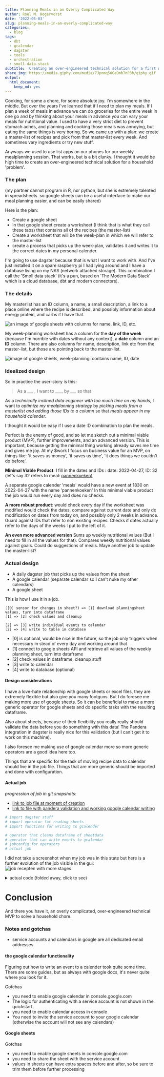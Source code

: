 ```yaml
---
title: Planning Meals in an Overly Complicated Way
author: Roel M. Hogervorst
date: '2022-05-03'
slug: planning-meals-in-an-overly-complicated-way
categories:
  - blog
tags:
  - dbt
  - gcalendar
  - dagster
  - tools
  - orchestration
  - smoll-data-stack
subtitle: 'Creating an over-engineered technical solution for a first world household issue'
share_img: https://media.giphy.com/media/7Jpnmq5OGeOnb7nP3b/giphy.gif
output:
  html_document:
    keep_md: yes
---
```


<!-- tags choose:
beginner, intermediate or advanced
*beginner:*
*for, loops, brackets, vectors, data structures, subsetting, functions, qplot, ggplot2, dplyr, spps-to-r, haven, tidyr, tidyverse*

*intermediate:* 
*tools, building packages, testing, slides in markdown, apply, package, advanced ggplot2, environments, animation, test, workflow, reproducability, version control, git, tidyeval*

*advanced:*
*S4 classes, extensions , shiny, Object Oriented Programming, Non standard Evaluation, code performance, profiling, Rcpp, optimize-your-code*
-->
<!-- categories: R and blog. Blog is general, R means rweekly and r-bloggers -->

<!-- share img is either a complete url or build on top of the base url (https://blog.rmhogervorst.nl) so do not use the same relative image link. But make it more complete post/slug/image.png -->

<!-- content  -->

Cooking, for some a chore, for some absolute joy. I'm somewhere in the middle. But over the years I've learned that if I need to plan my meals. If I plan a week of meals in advance we can do groceries for the entire week in one go and by thinking about your meals in advance you can vary your meals for nutritional value. I used to have a very strict diet to prevent stomach aches, and planning and cooking those meals was annoying, but eating the same things is very boring. So we came up with a plan: we create a master-list of recipes and pick from that master-list every week. And sometimes vary ingredients or try new stuff. 

Anyways we used to use list apps on our phones for our weekly mealplanning session. That works, but is a bit clunky.  I thought it would be high time to create an over-engineered technical solution for a household 'problem'.

### The plan
(my partner cannot program in R, nor python, but she is extremely talented in spreadsheets.
so google sheets can be a useful interface to make our meal planning easier, and can be easily shared)


Here is the plan:
* Create a google sheet
* In that google sheet create a worksheet (I think that is what they call these tabs) that contains all of the recipes (the master-list)
* Create a worksheet that will be the week-plan in which we will refer to the master-list
* create a process that picks up the week-plan, validates it and writes it to the correct dates in my personal calender.

I'm going to use dagster because that is what I want to work with. And I've just installed it on a spare raspberry pi I had lying around and I have a database living on my NAS (network attached storage). This combination I call the 'Smoll data stack' (it's a pun, based on 'The Modern Data Stack' which is a cloud database, dbt and modern connectors).

### The details
My masterlist has an ID column, a name, a small description, a link to a place online where the recipe is described, and possibly information about energy protein, and carbs if I have that.

![an image of google sheets with columns for name, link, ID, etc.](recipe_all.png)

My week-planning worksheet has a column for the **day of the week** (because I'm horrible with dates without any context), a **date** column and an **ID** column. 
There are also columns for name, description, link etc from the master-list, but those are pointing back to the master-list. 

![image of google sheets, week-planning: contains name, ID, date ](recipe_fill_in.png)


### Idealized design
So in practice the user-story is this:

> As a ___ , I want to ____ by ___ so that

As a _technically inclined data engineer with too much time on my hands_, I want to _optimize my mealplanning strategy_ by _picking meals from a masterlist and adding those IDs to a column_ so that _meals appear in my household calender_.


I thought it would be easy if I use a date ID combination to plan the meals.

Perfect is the enemy of good, and so let me sketch out a minimal viable product (MVP), further improvements, and an advanced version. This is important, because getting the minimal thing working already saves me time and gives me joy. At my $work I focus on business value for an MVP, on things like: 'it saves us money', 'it saves us time', 'it does things we couldn't do before'.


**Minimal Viable Product**: I fill in the dates and IDs :
date: 2022-04-27, ID: 32
(let's say 32 refers to meal: [pannenkoeken)](https://en.wikipedia.org/wiki/Pannenkoek)

A separate google calender 'meals' would have a new event at 1830 on 2022-04-27 with the name 'pannenkoeken'
In this minimal viable product the job would run every day and does no checks.


**A more robust product**:
would check every day if the worksheet was modified
would check the dates, compare against current date and only do modification on dates from today on, and possibly only 2 weeks in advance.
Guard against IDs that refer to non existing recipes.
Checks if dates actually refer to the days of the weeks I put to the left of it.


**An even more advanced version**
Sums up weekly nutritional values (But I need to fill in all the values for that).
Compares weekly nutritional values against goals.
Could do suggestions of meals.
Maye another job to update the master-list?

### Actual design

* A daily dagster job that picks up the values from the sheet
* A google calendar (separate calendar so I can't nuke my other calendars)
* A google sheet

This is how I use it in a job.
```
([0] sensor for changes in sheet?) => [1] download planningsheet values, turn into dataframe 
[1] => [2] check values and cleanup

[2] => [3] write individual events to calendar
[2] => [4] write to table in database 
```

- [0] is optional, would be nice in the future, so the job only triggers when necessary in stead of every day and working around that
- [1] connect to google sheets API and retrieve all values of the weekly planning sheet, turn into dataframe
- [2] check values in dataframe, cleanup stuff
- [3] write to calendar
- [4] write to database (optional)

#### Design considerations
I have a love-hate relationship with google sheets or excel files, they are extremely flexible but also give you many footguns. But I do foresee me making more use of google sheets. So it can be beneficial to make a more generic operator for google sheets and do specific tasks with the resulting dataframe.

Also about sheets, because of their flexibility you really really should validate the data before you do something with this data! The Pandera integration in dagster is really nice for this validation (but I can't get it to work on this machine).

I also foresee me making use of google calendar more so more generic operators are a good idea here too.

Things that are specific for the task of moving recipe data to calendar should live in the job file. Things that are more generic should be imported and done with configuration.

#### Actual job

_progression of job in git snapshots_:
* [link to job file at moment of creation](https://github.com/RMHogervorst/dagster_rpi3/blob/62c6531dd3408a5153bc2ce5423c38aad59c94a7/dagster_home/work/jobs/recepten.py)
* [link to file with pandera validation and working google calendar writing ](https://github.com/RMHogervorst/dagster_rpi3/blob/1cd5e023a6e473b58f04a579d8e04320d53083ae/dagster_home/work/jobs/recepten.py)

```python
# import dagster stuff
# import operator for reading sheets
# import functions for writing to gcalender

# operator that cleans dataframe of sheetdata
# operator that can write events to gcalendar
# jobconfig for operators
# actual job
```

I did not take a screenshot when my job was in this state but here is a further evolution of the job visible in the gui: 
![job recepten with more stages](more_advanced_job.png)


<details>
<summary>actual code (folded away, click to see)</summary>

```python
import pandas as pd
from dagster import op, job, Out
from ops.gsheets import get_sheet_data
from ops.gcalendar import insert_event, create_event_dict

import zoneinfo

import datetime

@op
def cleanup_recipes(df: pd.DataFrame) -> pd.DataFrame:
    """A helper operator to clean up this sheet.
    The get_sheet_data operator is generic and doesn't care
    about what it gets. But I know the design of this sheet and so
    I can do some cleaning.
    Because google sheets can change I think it is wise to check
    the schema after modification."""
    # first row in this case is names.
    df.columns = df.iloc[0]
    # drop the first row (is already the header).
    df = df.iloc[1:, :]
    # drop rows without a date filled in (it is not NA (missing) but empty)
    df = df[df.datum != ""]
    # drop rows without ID
    df = df[df.ID != ""]
    # set the datum row to dates -type?
    # TODO: guard against changes in the past
    # TODO: guard against changes more than 14 days in the future
    return df

@op(config_schema={"calendar_id":str})
def insert_recipes_into_gcal(context,df:pd.DataFrame) -> None:
    """Parse dataframe and send every recipe as event to google calendar"""
    # take 'datum' and make that into start and end datetime
    # fix time at 18:30-19:30
    tz=zoneinfo.ZoneInfo('Europe/Amsterdam')
    #
    for row in df.itertuples(index=False):
        context.log.info(f"writing {row.datum}")
        date_ = datetime.date.fromisoformat(row.datum)
        startdatetime=datetime.datetime.combine(
        date_, datetime.time(18,30,tzinfo=tz),
        )
        enddatetime=datetime.datetime.combine(
        date_, datetime.time(19,30,tzinfo=tz),
        )
        dict = create_event_dict(
            startdatetime=startdatetime,
            enddatetime=enddatetime,
            title=row.maaltijdnaam,
            description=f"{row.omschrijving}, type: {row.type}, link {row.link} ",
        )
        insert_event(calendar_id=context.op_config["calendar_id"],event_dict=dict)

@job(
    config={
        "ops": {
            "get_sheet_data": {
                "config": {
                    "sheetid": "1bTFbQTY6869y52kyr48DlcHsN7FnUWyxBfuL5XLVRWI",
                    "sheetnumber": 0,
                }
            },
            "insert_recipes_into_gcal":{
                "config":{
                "calendar_id" : "447883an888q1ldagsqe9pj7ts@group.calendar.google.com"
                }
            }
        }
    }
)
def recept_2_calender():
    """Read recepten from google sheet and write to calender"""
    future_recipes_df = get_sheet_data()
    cleaned_recipes = cleanup_recipes(future_recipes_df)
    insert_recipes_into_gcal(cleaned_recipes)
```
</details>

# Conclusion
And there you have it, an overly complicated, over-engineered technical MVP to solve a household chore. 

### Notes and gotchas

* service accounts and calendars in google are all dedicated email addresses.

#### the google calendar functionality
Figuring out how to write an event to a calender took quite some time.
There are some guides, but as always with google docs, it's never quite where you look for it.

Gotchas
* you need to enable google calendar in console.google.com
* The logic for authenticating with a service account is not shown in the quickstart.
* you need to enable calendar access in console
* You need to invite the service account to your google calendar (otherwise the account will not see any calendars)

#### Google sheets
Gotchas
* you need to enable google sheets in console.google.com
* you need to share the sheet with the service account
* values in sheets can have extra spaces before and after, so be sure to trim them before further processing

